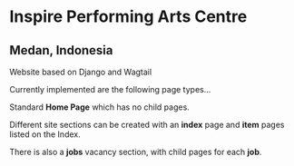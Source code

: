 # Inspire Performing Arts Centre
## Medan, Indonesia
Website based on Django and Wagtail

Currently implemented are the following page types...

Standard **Home Page** which has no child pages.

Different site sections can be created with an **index** page and **item** pages listed on the Index.

There is also a **jobs** vacancy section, with child pages for each **job**.
